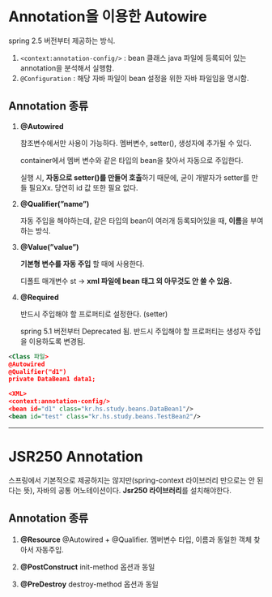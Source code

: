 # Annotation을 이용한 Autowire

spring 2.5 버전부터 제공하는 방식.

1. `<context:annotation-config/>` : bean 클래스 java 파일에 등록되어 있는 annotation을 분석해서 실행함.
2. `@Configuration` : 해당 자바 파일이 bean 설정을 위한 자바 파일임을 명시함.

## Annotation 종류

1. **@Autowired**
    
    참조변수에서만 사용이 가능하다. 멤버변수, setter(), 생성자에 추가될 수 있다.
    
    container에서 멤버 변수와 같은 타입의 bean을 찾아서 자동으로 주입한다.
    
    실행 시, **자동으로 setter()를 만들어 호출**하기 때문에, 굳이 개발자가 setter를 만들 필요Xx. 당연히 id 값 또한 필요 없다.
    
2. **@Qualifier(”name”)**
    
    자동 주입을 해야하는데, 같은 타입의 bean이 여러개 등록되어있을 때, **이름**을 부여하는 방식.
    
3. **@Value(”value”)**
    
    **기본형 변수를 자동 주입** 할 때에 사용한다.
    
    디폴트 매개변수 st → **xml 파일에 bean 태그 외 아무것도 안 쓸 수 있음.**
    
4. **@Required**
    
    반드시 주입해야 할 프로퍼티로 설정한다. (setter)
    
    spring 5.1 버전부터 Deprecated 됨. 반드시 주입해야 할 프로퍼티는 생성자 주입을 이용하도록 변경됨.
    

```xml
<Class 파일>
@Autowired
@Qualifier("d1")
private DataBean1 data1;

<XML>
<context:annotation-config/>
<bean id="d1" class="kr.hs.study.beans.DataBean1"/>
<bean id="test" class="kr.hs.study.beans.TestBean2"/>
```

---

# JSR250 Annotation

스프링에서 기본적으로 제공하지는 않지만(spring-context 라이브러리 만으로는 안 된다는 뜻), 자바의 공통 어노테이션이다. **Jsr250 라이브러리**를 설치해야한다.

## Annotation 종류

1. **@Resource**
    @Autowired + @Qualifier. 멤버변수 타입, 이름과 동일한 객체 찾아서 자동주입.
    
2. **@PostConstruct**
    init-method 옵션과 동일
    
3. **@PreDestroy**
    destroy-method 옵션과 동일
   
